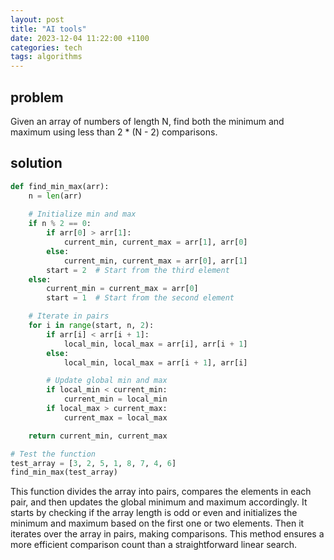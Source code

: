 ```yaml
---
layout: post
title: "AI tools"
date: 2023-12-04 11:22:00 +1100
categories: tech
tags: algorithms
---
```


## problem

Given an array of numbers of length N, find both the minimum and maximum using less than 2 * (N - 2) comparisons.

## solution


```python
def find_min_max(arr):
    n = len(arr)
    
    # Initialize min and max
    if n % 2 == 0:
        if arr[0] > arr[1]:
            current_min, current_max = arr[1], arr[0]
        else:
            current_min, current_max = arr[0], arr[1]
        start = 2  # Start from the third element
    else:
        current_min = current_max = arr[0]
        start = 1  # Start from the second element

    # Iterate in pairs
    for i in range(start, n, 2):
        if arr[i] < arr[i + 1]:
            local_min, local_max = arr[i], arr[i + 1]
        else:
            local_min, local_max = arr[i + 1], arr[i]

        # Update global min and max
        if local_min < current_min:
            current_min = local_min
        if local_max > current_max:
            current_max = local_max

    return current_min, current_max

# Test the function
test_array = [3, 2, 5, 1, 8, 7, 4, 6]
find_min_max(test_array)
```

This function divides the array into pairs, compares the elements in each pair, and then updates the global minimum and maximum accordingly. It starts by checking if the array length is odd or even and initializes the minimum and maximum based on the first one or two elements. Then it iterates over the array in pairs, making comparisons. This method ensures a more efficient comparison count than a straightforward linear search.
